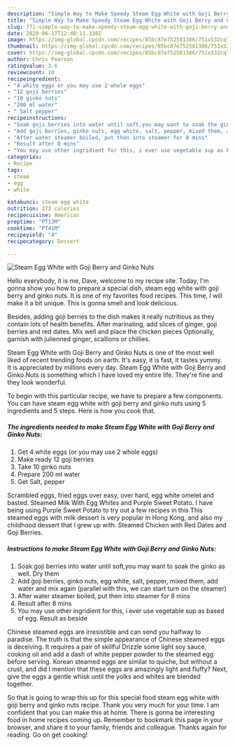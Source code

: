 ```yaml
---
description: "Simple Way to Make Speedy Steam Egg White with Goji Berry and Ginko Nuts"
title: "Simple Way to Make Speedy Steam Egg White with Goji Berry and Ginko Nuts"
slug: 771-simple-way-to-make-speedy-steam-egg-white-with-goji-berry-and-ginko-nuts
date: 2020-06-17T12:40:11.338Z
image: https://img-global.cpcdn.com/recipes/85bc87e752581386/751x532cq70/steam-egg-white-with-goji-berry-and-ginko-nuts-recipe-main-photo.jpg
thumbnail: https://img-global.cpcdn.com/recipes/85bc87e752581386/751x532cq70/steam-egg-white-with-goji-berry-and-ginko-nuts-recipe-main-photo.jpg
cover: https://img-global.cpcdn.com/recipes/85bc87e752581386/751x532cq70/steam-egg-white-with-goji-berry-and-ginko-nuts-recipe-main-photo.jpg
author: Chris Pearson
ratingvalue: 3.6
reviewcount: 10
recipeingredient:
- "4 white eggs or you may use 2 whole eggs"
- "12 goji berries"
- "10 ginko nuts"
- "200 ml water"
- " Salt pepper"
recipeinstructions:
- "Soak goji berries into water until soft,you may want to soak the ginko as well. Dry them"
- "Add goji berries, ginko nuts, egg white, salt, pepper, mixed them, add water and mix again (parallel with this, we can start turn on the steamer)"
- "After water steamer boiled, put then into steamer for 8 mins"
- "Result after 8 mins"
- "You may use other ingridient for this, i ever use vegetable sup as based of egg. Result as beside"
categories:
- Recipe
tags:
- steam
- egg
- white

katakunci: steam egg white 
nutrition: 273 calories
recipecuisine: American
preptime: "PT13M"
cooktime: "PT41M"
recipeyield: "4"
recipecategory: Dessert

---
```



![Steam Egg White with Goji Berry and Ginko Nuts](https://img-global.cpcdn.com/recipes/85bc87e752581386/751x532cq70/steam-egg-white-with-goji-berry-and-ginko-nuts-recipe-main-photo.jpg)

Hello everybody, it is me, Dave, welcome to my recipe site. Today, I'm gonna show you how to prepare a special dish, steam egg white with goji berry and ginko nuts. It is one of my favorites food recipes. This time, I will make it a bit unique. This is gonna smell and look delicious.

Besides, adding goji berries to the dish makes it really nutritious as they contain lots of health benefits. After marinating, add slices of ginger, goji berries and red dates. Mix well and place the chicken pieces Optionally, garnish with julienned ginger, scallions or chillies.

Steam Egg White with Goji Berry and Ginko Nuts is one of the most well liked of recent trending foods on earth. It's easy, it is fast, it tastes yummy. It is appreciated by millions every day. Steam Egg White with Goji Berry and Ginko Nuts is something which I have loved my entire life. They're fine and they look wonderful.


To begin with this particular recipe, we have to prepare a few components. You can have steam egg white with goji berry and ginko nuts using 5 ingredients and 5 steps. Here is how you cook that.

<!--inarticleads1-->

##### The ingredients needed to make Steam Egg White with Goji Berry and Ginko Nuts:

1. Get 4 white eggs (or you may use 2 whole eggs)
1. Make ready 12 goji berries
1. Take 10 ginko nuts
1. Prepare 200 ml water
1. Get  Salt, pepper


Scrambled eggs, fried eggs over easy, over hard, egg white omelet and basted. Steamed Milk With Egg Whites and Purple Sweet Potato. I have being using Purple Sweet Potato to try out a few recipes in this This steamed eggs with milk dessert is very popular in Hong Kong, and also my childhood dessert that I grew up with. Steamed Chicken with Red Dates and Goji Berries. 

<!--inarticleads2-->

##### Instructions to make Steam Egg White with Goji Berry and Ginko Nuts:

1. Soak goji berries into water until soft,you may want to soak the ginko as well. Dry them
1. Add goji berries, ginko nuts, egg white, salt, pepper, mixed them, add water and mix again (parallel with this, we can start turn on the steamer)
1. After water steamer boiled, put then into steamer for 8 mins
1. Result after 8 mins
1. You may use other ingridient for this, i ever use vegetable sup as based of egg. Result as beside


Chinese steamed eggs are irresistible and can send you halfway to paradise. The truth is that the simple appearance of Chinese steamed eggs is deceiving. It requires a pair of skillful Drizzle some light soy sauce, cooking oil and add a dash of white pepper powder to the steamed egg before serving. Korean steamed eggs are similar to quiche, but without a crust, and did I mention that these eggs are amazingly light and fluffy? Next, give the eggs a gentle whisk until the yolks and whites are blended together. 

So that is going to wrap this up for this special food steam egg white with goji berry and ginko nuts recipe. Thank you very much for your time. I am confident that you can make this at home. There is gonna be interesting food in home recipes coming up. Remember to bookmark this page in your browser, and share it to your family, friends and colleague. Thanks again for reading. Go on get cooking!
